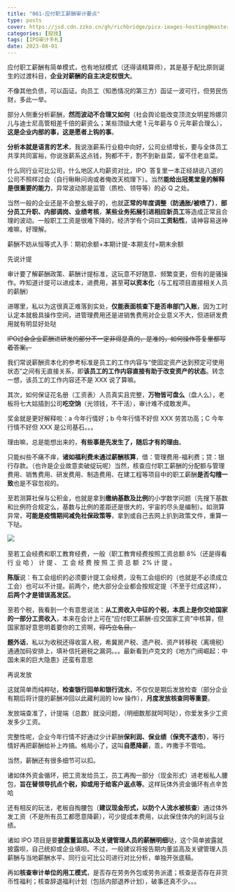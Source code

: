 ```yaml
---
title: "061-应付职工薪酬审计要点"
type: posts
cover: https://jsd.cdn.zzko.cn/gh/richbridge/picx-images-hosting@master/thumbnail/audit.avif
categories: [投技]
tags: [IPO审计手札]
date: 2023-08-01
---
```

应付职工薪酬有简单模式，也有地狱模式（还得请精算师），其是基于配比原则诞生的过渡科目，**企业对薪酬的自主决定权很大**。

不像其他负债，可以函证。向员工（知悉情况的第三方）函证一波可行，但劳民伤财，多此一举。

部分人侧重分析薪酬，**然而波动不合理又如何**（社会舆论能改变顶流女明星玲娜贝儿与迪士尼高管相差千倍的薪资么；某些顶级大佬 1 元年薪与 0 元年薪合理么），**这是企业内部的事，这是愿者上钩的事**。

**分析本就是语言的艺术**，我说涨薪系行业稳中向好，公司业绩增长，要与全体员工共享共同富裕，你说涨薪系这点钱，狗都不干，割不到新韭菜，留不住老韭菜。

什么同行业可比公司，什么地区人均薪资对比，IPO  答复里一本正经胡说八道的公司不照样过会（自行瞅瞅问询或者俺改天梳理下）。当然**能给出冠冕堂皇的解释是很重要的能力**，异常波动那是监管（质检、领导等）的必 Q 之处。

当然一般的企业还是不会整幺蛾子的，也就**正常的年度调整（防通胀/被喷了）**，**部分员工升职、内部调岗、业绩考核**，**某些业务拓展引进相应新员工**等造成正常且合理的波动。一般职工工资是很难下降的，经济学有个词曰**工资粘性**，请神容易送神难嘛，好理解。

薪酬不妨从恒等式入手：期初余额+本期计提-本期支付=期末余额

先说计提

审计要了解薪酬政策、薪酬计提标准，这玩意不好随意、频繁变更，但有的是骚操作。咋知道计提可以进成本，进费用，甚至**可以资本化**（与工程项目直接相关人员的薪酬）

进哪里，私以为这很真正难落到实处，**仅能表面核查下是否串部门入账**，因为工时认定本就极具操作空间，进管理费用还是进销售费用对企业意义不大，但进研发费用就有明显好处哒

~~IPO过会企业薪酬进研发的部分不一定非得是真的，是准的，如何操作答复里都写着答案。~~

我们常说薪酬资本化的参考标准是员工的工作内容与“使固定资产达到预定可使用状态”之间有无直接关系，即**该员工的工作内容直接有助于改变资产的状态**。转念一想，该员工的工作内容还不是 XXX 说了算嘛。

其次，如何保证花名册（工资表）人员真实且完整，**万物皆可盘么**（盘人么），老板将七大姑插到公司**吃空饷**（光领钱，不干活），审计难不成敢发声。

奖金就是更好解释啦：a 今年行情好；b 今年行情不好但 XXX 劳苦功高；C 今年行情不好但 XXX 是公司基石。。。

理由嘛，总是能想出来的，**有些事是先发生了，随后才有的理由**。

只能纠些不痛不痒，**诸如福利费未通过薪酬核算**，借：管理费用-福利费；贷：银行存款。（也许是企业故意卖破绽玩呢）当然，核查应付职工薪酬的分配额与管理费用、销售费用、研发费用、制造费用、在建工程等项目中的职工薪酬**是否勾稽一致**也是不容忽视的。

至若测算社保与公积金，也就是拿到**缴纳基数及比例**的小学数学问题（先搜下基数和比例符合规定么，基数与比例的差距还是很大的，宇宙的尽头是编制）。如测算异常，**可能是疫情期间减免社保政策等**，拿到或自己去网上扒到政策文件，重算一下哒。

![](https://img.richfan.site/ibank/IPO审计札记/061-应付职工薪酬审计要点_1.webp) 

至若工会经费和职工教育经费，一般（职工教育经费按照工资总额 8%（还是得看行 业 哈 ） 计 提 、 工 会 经 费 按 照 工 资 总 额  2% 计 提 。

**陈版**说：有工会组织的必须要计提工会经费，没有工会组织的（也就是不必须成立工会）也可以不计提。前两个，绝大部分企业都会按规定提（不至于烂成这样），**后两个才是错误高发区**。

至若个税，我看到一个有意思说法：**从工资收入中征的个税，本质上是你交给国家的一部分工资收入**，本来在会计上可在“应付职工薪酬-应交国家工资”中核算，但国家那好意思明着要你的工资啊，~~得巧立名目。~~


**题外话**，私以为收税还得收富人税，希冀房产税、遗产税、资产转移税（离境税）通通加码安排上，填补信托避税之漏洞。。。最新看到卢克文的《地方门阀崛起：中国未来的巨大隐患》还蛮有意思

再说发放

这就简单而纯粹哒，**检查银行回单和银行流水**，不仅仅是期后发放检查（部分企业有期后将计提的薪酬冲回以此藏利润的 low 操作），**月度发放核查同等重要**。

发放端查准了，计提端（总数）就没问题，（明细数那就呵呵哒），你爱发多少工资发多少工资。

完整性呢，企业今年行情不好通过少计薪酬**保利润、保业绩（保壳不退市）**，等行情好再把薪酬给补上咋搞。格局小了，这叫**自愿降薪**，乖，咋撒手不管哈。

当然，薪酬还有很多细节可以扣。

诸如体外资金循环，把工资发给员工，员工再掏一部分（现金形式）进老板私人腰包，**旨在替领导抗点个税，抑或用于给客户返点等**。这样玩体外资金循环有点辛苦哈

还有相反的玩法，老板自掏腰包（**建议现金形式，以防个人流水被核查**）通过体外发工资（不是所有员工都愿意降薪），可少提成本费用，以此保住体内的利润与业绩。

诸如 IPO 项目是要**披露董监高以及关键管理人员的薪酬明细**哒，这个简单披露就披露呗，自己统抑或企业填呗。不过，一般建议将报告期内董监高及关键管理人员薪酬与当地薪酬水平、同行业可比公司进行对比分析，单独开张底稿。

再如**核查审计单位的用工模式**，是否存在劳务外包或劳务派遣；核查是否存在非货币性福利；核查辞退福利计划（包括内部退养计划），破事还真不少。。。